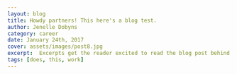```yaml
---
layout: blog
title: Howdy partners! This here's a blog test.
author: Jenelle Dobyns
category: career
date: January 24th, 2017
cover: assets/images/post8.jpg
excerpt:  Excerpts get the reader excited to read the blog post behind the link. They should be two or three sentences long.
tags: [does, this, work]
---
```

